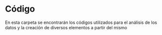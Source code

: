 # Código 

En esta carpeta se encontrarán los códigos utilizados para el análisis de los datos y la creación de diversos elementos a partir del mismo
